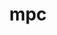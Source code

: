 ---
title: "mpc"
layout: cache
categories: [package, develop-2023-11-26]
meta: {"versions": ["1.3.1"], "compilers": ["gcc@=11.4.0", "gcc@=7.3.1"], "oss": ["amzn2", "ubuntu20.04", "ubuntu22.04"], "platforms": ["linux"], "targets": ["aarch64", "neoverse_n1", "x86_64_v3"], "stacks": ["aws-isc", "aws-isc-aarch64", "e4s", "root", "tutorial"], "num_specs": 5, "num_specs_by_stack": {"root": 5, "aws-isc-aarch64": 2, "aws-isc": 1, "e4s": 1, "tutorial": 1}}
spec_details: [{"hash": "xstyzpd2v7mc6f6m3o5hhgleo2lgevt3", "compiler": "gcc@=7.3.1", "versions": ["1.3.1"], "os": "amzn2", "platform": "linux", "target": "aarch64", "variants": ["build_system=autotools", "libs=shared,static"], "stacks": ["root", "aws-isc-aarch64"], "size": "-", "tarball": "https://binaries.spack.io/releases/develop-2023-11-26/build_cache/linux-amzn2-aarch64/gcc-7.3.1/mpc-1.3.1/linux-amzn2-aarch64-gcc-7.3.1-mpc-1.3.1-xstyzpd2v7mc6f6m3o5hhgleo2lgevt3.spack"}, {"hash": "s3ollfks6xbkq5zxgphfnpfaluhs36ot", "compiler": "gcc@=7.3.1", "versions": ["1.3.1"], "os": "amzn2", "platform": "linux", "target": "neoverse_n1", "variants": ["build_system=autotools", "libs=shared,static"], "stacks": ["root", "aws-isc-aarch64"], "size": "-", "tarball": "https://binaries.spack.io/releases/develop-2023-11-26/build_cache/linux-amzn2-neoverse_n1/gcc-7.3.1/mpc-1.3.1/linux-amzn2-neoverse_n1-gcc-7.3.1-mpc-1.3.1-s3ollfks6xbkq5zxgphfnpfaluhs36ot.spack"}, {"hash": "j27nazmbyrtjdohcqc6ulv4u2ypxxzxv", "compiler": "gcc@=7.3.1", "versions": ["1.3.1"], "os": "amzn2", "platform": "linux", "target": "x86_64_v3", "variants": ["build_system=autotools", "libs=shared,static"], "stacks": ["root", "aws-isc"], "size": "-", "tarball": "https://binaries.spack.io/releases/develop-2023-11-26/build_cache/linux-amzn2-x86_64_v3/gcc-7.3.1/mpc-1.3.1/linux-amzn2-x86_64_v3-gcc-7.3.1-mpc-1.3.1-j27nazmbyrtjdohcqc6ulv4u2ypxxzxv.spack"}, {"hash": "5mlz3pieuk5yduxq23pbwgmeu62f2seu", "compiler": "gcc@=11.4.0", "versions": ["1.3.1"], "os": "ubuntu20.04", "platform": "linux", "target": "x86_64_v3", "variants": ["build_system=autotools", "libs=shared,static"], "stacks": ["e4s", "root"], "size": "-", "tarball": "https://binaries.spack.io/releases/develop-2023-11-26/build_cache/linux-ubuntu20.04-x86_64_v3/gcc-11.4.0/mpc-1.3.1/linux-ubuntu20.04-x86_64_v3-gcc-11.4.0-mpc-1.3.1-5mlz3pieuk5yduxq23pbwgmeu62f2seu.spack"}, {"hash": "qa35z7cii2rbpiskqktvcgyuq3dt2edn", "compiler": "gcc@=11.4.0", "versions": ["1.3.1"], "os": "ubuntu22.04", "platform": "linux", "target": "x86_64_v3", "variants": ["build_system=autotools", "libs=shared,static"], "stacks": ["tutorial", "root"], "size": "-", "tarball": "https://binaries.spack.io/releases/develop-2023-11-26/build_cache/linux-ubuntu22.04-x86_64_v3/gcc-11.4.0/mpc-1.3.1/linux-ubuntu22.04-x86_64_v3-gcc-11.4.0-mpc-1.3.1-qa35z7cii2rbpiskqktvcgyuq3dt2edn.spack"}]
---